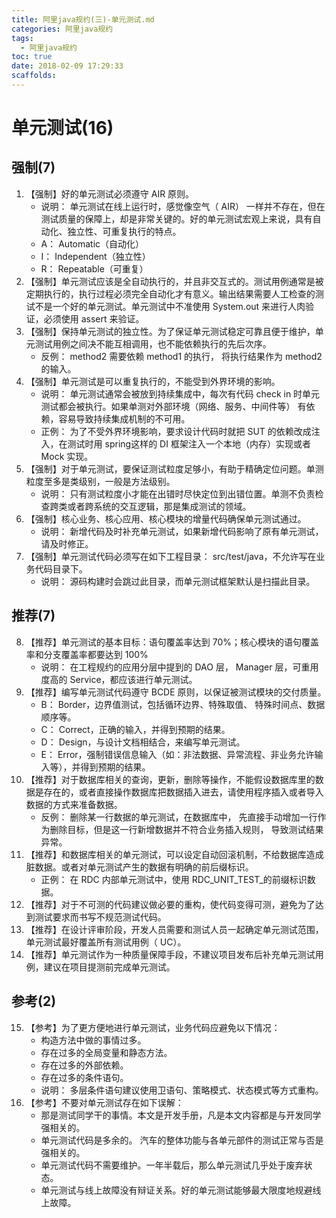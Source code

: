 ```yaml
---
title: 阿里java规约(三)-单元测试.md
categories: 阿里java规约
tags:
  - 阿里java规约
toc: true
date: 2018-02-09 17:29:33
scaffolds:
---
```

# 单元测试(16)
## 强制(7)
1. 【强制】好的单元测试必须遵守 AIR 原则。
    * 说明： 单元测试在线上运行时，感觉像空气（ AIR） 一样并不存在，但在测试质量的保障上，却是非常关键的。好的单元测试宏观上来说，具有自动化、独立性、可重复执行的特点。
    * A： Automatic（自动化）
    * I： Independent（独立性）
    * R： Repeatable（可重复）
2. 【强制】单元测试应该是全自动执行的，并且非交互式的。测试用例通常是被定期执行的，执行过程必须完全自动化才有意义。输出结果需要人工检查的测试不是一个好的单元测试。单元测试中不准使用 System.out 来进行人肉验证，必须使用 assert 来验证。
3. 【强制】保持单元测试的独立性。为了保证单元测试稳定可靠且便于维护，单元测试用例之间决不能互相调用，也不能依赖执行的先后次序。
    * 反例： method2 需要依赖 method1 的执行， 将执行结果作为 method2 的输入。
4. 【强制】单元测试是可以重复执行的，不能受到外界环境的影响。
    * 说明： 单元测试通常会被放到持续集成中，每次有代码 check in 时单元测试都会被执行。如果单测对外部环境（网络、服务、中间件等） 有依赖，容易导致持续集成机制的不可用。
    * 正例： 为了不受外界环境影响，要求设计代码时就把 SUT 的依赖改成注入，在测试时用 spring这样的 DI 框架注入一个本地（内存）实现或者 Mock 实现。
5. 【强制】对于单元测试，要保证测试粒度足够小，有助于精确定位问题。单测粒度至多是类级别，一般是方法级别。
    * 说明： 只有测试粒度小才能在出错时尽快定位到出错位置。单测不负责检查跨类或者跨系统的交互逻辑，那是集成测试的领域。
6. 【强制】核心业务、核心应用、核心模块的增量代码确保单元测试通过。
    * 说明： 新增代码及时补充单元测试，如果新增代码影响了原有单元测试，请及时修正。
7. 【强制】单元测试代码必须写在如下工程目录： src/test/java，不允许写在业务代码目录下。
    * 说明： 源码构建时会跳过此目录，而单元测试框架默认是扫描此目录。

## 推荐(7)
8. 【推荐】单元测试的基本目标：语句覆盖率达到 70%；核心模块的语句覆盖率和分支覆盖率都要达到 100%
    * 说明： 在工程规约的应用分层中提到的 DAO 层， Manager 层，可重用度高的 Service，都应该进行单元测试。
9. 【推荐】编写单元测试代码遵守 BCDE 原则，以保证被测试模块的交付质量。
    * B： Border，边界值测试，包括循环边界、特殊取值、 特殊时间点、数据顺序等。
    * C： Correct，正确的输入，并得到预期的结果。
    * D： Design，与设计文档相结合，来编写单元测试。
    * E： Error，强制错误信息输入（如：非法数据、异常流程、非业务允许输入等），并得到预期的结果。
10. 【推荐】对于数据库相关的查询，更新，删除等操作，不能假设数据库里的数据是存在的，或者直接操作数据库把数据插入进去，请使用程序插入或者导入数据的方式来准备数据。
    * 反例： 删除某一行数据的单元测试，在数据库中， 先直接手动增加一行作为删除目标，但是这一行新增数据并不符合业务插入规则， 导致测试结果异常。
11. 【推荐】和数据库相关的单元测试，可以设定自动回滚机制，不给数据库造成脏数据。或者对单元测试产生的数据有明确的前后缀标识。
    * 正例： 在 RDC 内部单元测试中，使用 RDC_UNIT_TEST_的前缀标识数据。
12. 【推荐】对于不可测的代码建议做必要的重构，使代码变得可测，避免为了达到测试要求而书写不规范测试代码。
13. 【推荐】在设计评审阶段，开发人员需要和测试人员一起确定单元测试范围，单元测试最好覆盖所有测试用例（ UC）。
14. 【推荐】单元测试作为一种质量保障手段，不建议项目发布后补充单元测试用例，建议在项目提测前完成单元测试。

## 参考(2)
15. 【参考】为了更方便地进行单元测试，业务代码应避免以下情况：
    * 构造方法中做的事情过多。
    * 存在过多的全局变量和静态方法。
    * 存在过多的外部依赖。
    * 存在过多的条件语句。
    * 说明： 多层条件语句建议使用卫语句、策略模式、状态模式等方式重构。
16. 【参考】不要对单元测试存在如下误解：
    * 那是测试同学干的事情。本文是开发手册，凡是本文内容都是与开发同学强相关的。
    * 单元测试代码是多余的。 汽车的整体功能与各单元部件的测试正常与否是强相关的。
    * 单元测试代码不需要维护。一年半载后，那么单元测试几乎处于废弃状态。
    * 单元测试与线上故障没有辩证关系。好的单元测试能够最大限度地规避线上故障。